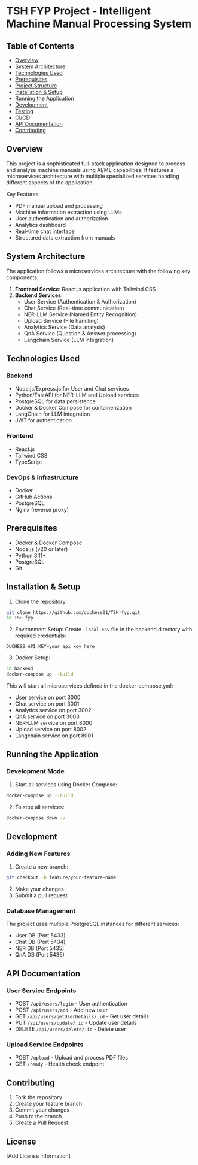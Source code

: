 # TSH FYP Project - Intelligent Machine Manual Processing System

## Table of Contents

- [Overview](#overview)
- [System Architecture](#system-architecture)
- [Technologies Used](#technologies-used)
- [Prerequisites](#prerequisites)
- [Project Structure](#project-structure)
- [Installation & Setup](#installation--setup)
- [Running the Application](#running-the-application)
- [Development](#development)
- [Testing](#testing)
- [CI/CD](#cicd)
- [API Documentation](#api-documentation)
- [Contributing](#contributing)

## Overview

This project is a sophisticated full-stack application designed to process and analyze machine manuals using AI/ML capabilities. It features a microservices architecture with multiple specialized services handling different aspects of the application.

Key Features:

- PDF manual upload and processing
- Machine information extraction using LLMs
- User authentication and authorization
- Analytics dashboard
- Real-time chat interface
- Structured data extraction from manuals

## System Architecture

The application follows a microservices architecture with the following key components:

1. **Frontend Service**: React.js application with Tailwind CSS
2. **Backend Services**:
   - User Service (Authentication & Authorization)
   - Chat Service (Real-time communication)
   - NER-LLM Service (Named Entity Recognition)
   - Upload Service (File handling)
   - Analytics Service (Data analysis)
   - QnA Service (Question & Answer processing)
   - Langchain Service (LLM integration)

## Technologies Used

### Backend

- Node.js/Express.js for User and Chat services
- Python/FastAPI for NER-LLM and Upload services
- PostgreSQL for data persistence
- Docker & Docker Compose for containerization
- LangChain for LLM integration
- JWT for authentication

### Frontend

- React.js
- Tailwind CSS
- TypeScript

### DevOps & Infrastructure

- Docker
- GitHub Actions
- PostgreSQL
- Nginx (reverse proxy)

## Prerequisites

- Docker & Docker Compose
- Node.js (v20 or later)
- Python 3.11+
- PostgreSQL
- Git

## Installation & Setup

1. Clone the repository:

```bash
git clone https://github.com/duchess01/TSH-fyp.git
cd TSH-fyp
```

2. Environment Setup:
   Create `.local.env` file in the backend directory with required credentials:

```
DUCHESS_API_KEY=your_api_key_here
```

3. Docker Setup:

```bash
cd backend
docker-compose up --build
```

This will start all microservices defined in the docker-compose.yml:

- User service on port 3000
- Chat service on port 3001
- Analytics service on port 3002
- QnA service on port 3003
- NER-LLM service on port 8000
- Upload service on port 8002
- Langchain service on port 8001

## Running the Application

### Development Mode

1. Start all services using Docker Compose:

```bash
docker-compose up --build
```

2. To stop all services:

```bash
docker-compose down -v
```

## Development

### Adding New Features

1. Create a new branch:

```bash
git checkout -b feature/your-feature-name
```

2. Make your changes
3. Submit a pull request

### Database Management

The project uses multiple PostgreSQL instances for different services:

- User DB (Port 5433)
- Chat DB (Port 5434)
- NER DB (Port 5435)
- QnA DB (Port 5436)

## API Documentation

### User Service Endpoints

- POST `/api/users/login` - User authentication
- POST `/api/users/add` - Add new user
- GET `/api/users/getUserDetails/:id` - Get user details
- PUT `/api/users/update/:id` - Update user details
- DELETE `/api/users/delete/:id` - Delete user

### Upload Service Endpoints

- POST `/upload` - Upload and process PDF files
- GET `/ready` - Health check endpoint

## Contributing

1. Fork the repository
2. Create your feature branch
3. Commit your changes
4. Push to the branch
5. Create a Pull Request

## License

[Add License Information]
